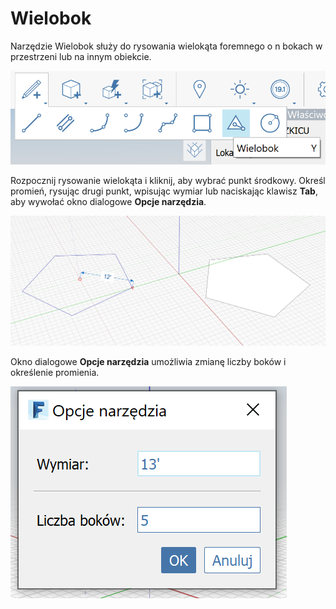 # Wielobok

Narzędzie Wielobok służy do rysowania wielokąta foremnego o n bokach w przestrzeni lub na innym obiekcie.

![](../.gitbook/assets/image%20%289%29.png)

Rozpocznij rysowanie wielokąta i kliknij, aby wybrać punkt środkowy. Określ promień, rysując drugi punkt, wpisując wymiar lub naciskając klawisz **Tab**, aby wywołać okno dialogowe **Opcje narzędzia**.

![](../.gitbook/assets/image%20%287%29.png)

Okno dialogowe **Opcje narzędzia** umożliwia zmianę liczby boków i określenie promienia.

![](../.gitbook/assets/image.png)



